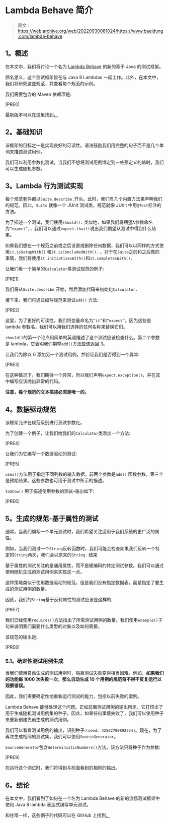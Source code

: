 # Lambda Behave 简介

> 原文：<https://web.archive.org/web/20220930061024/https://www.baeldung.com/lambda-behave>

## **1。概述**

在本文中，我们将讨论一个名为 [Lambda Behave](https://web.archive.org/web/20221206085450/https://github.com/RichardWarburton/lambda-behave) 的新的基于 Java 的测试框架。

顾名思义，这个测试框架旨在与 Java 8 Lambdas 一起工作。此外，在本文中，我们将研究这些规范，并查看每个规范的示例。

我们需要包含的 Maven 依赖项是:

[PRE0]

最新版本可以在这里找到[。](https://web.archive.org/web/20221206085450/https://search.maven.org/classic/#search%7Cgav%7C1%7Cg%3A%22com.insightfullogic%22%20AND%20a%3A%22lambda-behave%22)

## **2。基础知识**

该框架的目标之一是实现良好的可读性。语法鼓励我们用完整的句子而不是几个单词来描述测试用例。

我们可以利用参数化测试，当我们不想将测试用例绑定到一些预定义的值时，我们可以生成随机参数。

## **3。Lambda 行为测试实现**

每个规范套件都以`Suite.describe.`开头。此时，我们有几个内置方法来声明我们的规范。因此，`Suite` 就像一个 JUnit 测试类，规范就像 JUnit 中用`@Test`标注的方法。

为了描述一个测试，我们使用`should().` 类似地，如果我们将期望λ参数命名为`“expect”,`，我们可以通过`expect.that()`说出我们期望从测试中得到什么结果。

如果我们想在一个规范之前或之后设置或删除任何数据，我们可以以同样的方式使用`it.isSetupWith()` 和`it.isConcludedWith().` ，对于在`Suite`之前和之后做的事情，我们将使用`it.initiatizesWith()`和`it.completesWith().`

让我们看一个简单的`Calculator`类测试规范的例子:

[PRE1]

我们将从`Suite.describe` 开始，然后添加代码来初始化`Calculator.`

接下来，我们将通过编写规范来测试`add()` 方法:

[PRE2]

这里，为了更好的可读性，我们将变量命名为`“it”`和`“expect”`。因为这些是 lambda 参数名，我们可以用我们选择的任何名称来替换它们。

`should()`的第一个论点用简单的英语描述了这个测试应该检查什么。第二个参数是 lambda，它表明我们期望`add()`方法应该返回 3。

让我们为除以 0 添加另一个测试用例，并验证我们是否得到一个异常:

[PRE3]

在这种情况下，我们期待一个异常，所以我们声明`expect.exception()`，并在其中编写应该抛出异常的代码。

**注意，每个规范的文本描述必须是唯一的。**

## **4。数据驱动规范**

该框架允许在规范级别进行测试参数化。

为了创建一个例子，让我们给我们的`Calculator`类添加一个方法:

[PRE4]

让我们为它编写一个数据驱动的测试:

[PRE5]

`uses()`方法用于指定不同列数的输入数据。前两个参数是`add()` 函数参数，第三个是预期结果。这些参数也可用于测试中所示的描述。

`toShow()` 用于描述使用参数的测试–输出如下:

[PRE6]

## **5。生成的规范-基于属性的测试**

通常，当我们编写一个单元测试时，我们希望关注适用于我们系统的更广泛的属性。

例如，当我们测试一个`String`反转函数时，我们可能会检查如果我们反转一个特定的`String`两次，我们会以原来的`String.` 结束

基于属性的测试关注的是通用属性，而不是硬编码的特定测试参数。我们可以通过使用随机生成的测试用例来实现这一点。

这种策略类似于使用数据驱动的规范，但是我们没有指定数据表，而是指定了要生成的测试用例的数量。

因此，我们的`String`基于反转属性的测试应该是这样的:

[PRE7]

我们已经使用`requires()`方法指出了所需测试用例的数量。我们使用`example()`子句来说明我们需要什么类型的对象以及如何需要。

该规范的输出是:

[PRE8]

### **5.1。确定性测试用例生成**

当我们使用自动生成的测试用例时，隔离测试失败变得相当困难。例如，**如果我们的功能每 1000 次失败一次，那么自动生成 10 个用例的规范将不得不反复运行以观察错误。**

因此，我们需要确定性地重新运行测试的能力，包括以前失败的案例。

Lambda Behave 能够处理这个问题。正如前面测试用例的输出所示，它打印出了用于生成随机测试用例集的种子。因此，如果任何事情失败了，我们可以使用种子来重新创建先前生成的测试用例。

我们可以看看测试用例的输出，识别种子:`(seed: 42562700892554)`。现在，为了再次生成相同的测试集，我们可以使用`SourceGenerator`。

`SourceGenerator`包含`deterministicNumbers()`方法，该方法只将种子作为参数:

[PRE9]

在运行这个测试时，我们将得到与前面看到的相同的输出。

## **6。结论**

在本文中，我们看到了如何在一个名为 Lambda Behave 的新的流畅测试框架中使用 Java 8 lambda 表达式编写单元测试。

和往常一样，这些例子的代码可以在 GitHub 上找到[。](https://web.archive.org/web/20221206085450/https://github.com/eugenp/tutorials/tree/master/testing-modules/junit-4)